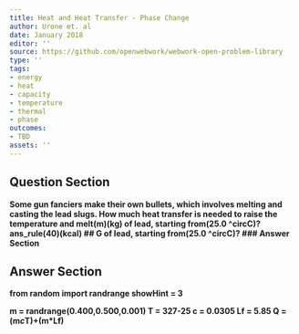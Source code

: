 ```yaml
---
title: Heat and Heat Transfer - Phase Change
author: Urone et. al
date: January 2018
editor: ''
source: https://github.com/openwebwork/webwork-open-problem-library
type: ''
tags:
- energy
- heat
- capacity
- temperature
- thermal
- phase
outcomes:
- TBD
assets: ''
---
```


## Question Section 

<b>
Some gun fanciers make their own bullets, which involves melting and casting the lead slugs. How much heat transfer is needed to raise the temperature and melt(m)(kg) of lead, starting from(25.0 ^circC)?
ans_rule(40)(kcal)
## G
of lead, starting from(25.0 ^circC)?
### Answer Section


## Answer Section

from random import randrange
showHint = 3

m = randrange(0.400,0.500,0.001)
T = 327-25
c = 0.0305
Lf = 5.85
Q = (m*c*T)+(m*Lf)